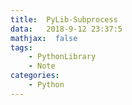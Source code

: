 ```yaml
---
title:  PyLib-Subprocess
data:   2018-9-12 23:37:5
mathjax:  false
tags:
    - PythonLibrary
    - Note
categories:
    - Python
---
```


